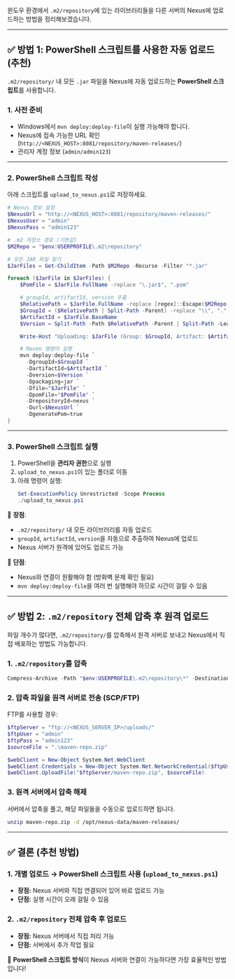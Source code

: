 윈도우 환경에서 `.m2/repository`에 있는 라이브러리들을 다른 서버의 Nexus에 업로드하는 방법을 정리해보겠습니다.

---

## ✅ 방법 1: PowerShell 스크립트를 사용한 자동 업로드 (추천)
`.m2/repository/` 내 모든 `.jar` 파일을 Nexus에 자동 업로드하는 **PowerShell 스크립트**를 사용합니다.

### **1. 사전 준비**
- Windows에서 `mvn deploy:deploy-file`이 실행 가능해야 합니다.
- Nexus에 접속 가능한 URL 확인 (`http://<NEXUS_HOST>:8081/repository/maven-releases/`)
- 관리자 계정 정보 (`admin/admin123`)

---

### **2. PowerShell 스크립트 작성**
아래 스크립트를 `upload_to_nexus.ps1`로 저장하세요.

```powershell
# Nexus 정보 설정
$NexusUrl = "http://<NEXUS_HOST>:8081/repository/maven-releases/"
$NexusUser = "admin"
$NexusPass = "admin123"

# .m2 저장소 경로 (기본값)
$M2Repo = "$env:USERPROFILE\.m2\repository"

# 모든 JAR 파일 찾기
$JarFiles = Get-ChildItem -Path $M2Repo -Recurse -Filter "*.jar"

foreach ($JarFile in $JarFiles) {
    $PomFile = $JarFile.FullName -replace "\.jar$", ".pom"

    # groupId, artifactId, version 추출
    $RelativePath = $JarFile.FullName -replace [regex]::Escape($M2Repo + "\"), ""
    $GroupId = ($RelativePath | Split-Path -Parent) -replace "\\", "."
    $ArtifactId = $JarFile.BaseName
    $Version = Split-Path -Path $RelativePath -Parent | Split-Path -Leaf

    Write-Host "Uploading: $JarFile (Group: $GroupId, Artifact: $ArtifactId, Version: $Version)"

    # Maven 명령어 실행
    mvn deploy:deploy-file `
      -DgroupId=$GroupId `
      -DartifactId=$ArtifactId `
      -Dversion=$Version `
      -Dpackaging=jar `
      -Dfile="$JarFile" `
      -DpomFile="$PomFile" `
      -DrepositoryId=nexus `
      -Durl=$NexusUrl `
      -DgeneratePom=true
}
```

---

### **3. PowerShell 스크립트 실행**
1. PowerShell을 **관리자 권한**으로 실행
2. `upload_to_nexus.ps1`이 있는 폴더로 이동
3. 아래 명령어 실행:
   ```powershell
   Set-ExecutionPolicy Unrestricted -Scope Process
   ./upload_to_nexus.ps1
   ```

🔹 **장점**:
- `.m2/repository/` 내 모든 라이브러리를 자동 업로드
- `groupId`, `artifactId`, `version`을 자동으로 추출하여 Nexus에 업로드
- Nexus 서버가 원격에 있어도 업로드 가능

🔹 **단점**:
- Nexus와 연결이 원활해야 함 (방화벽 문제 확인 필요)
- `mvn deploy:deploy-file`을 여러 번 실행해야 하므로 시간이 걸릴 수 있음

---

## ✅ 방법 2: `.m2/repository` 전체 압축 후 원격 업로드
파일 개수가 많다면, `.m2/repository/`를 압축해서 원격 서버로 보내고 Nexus에서 직접 배포하는 방법도 가능합니다.

### **1. `.m2/repository`를 압축**
```powershell
Compress-Archive -Path "$env:USERPROFILE\.m2\repository\*" -DestinationPath ".\maven-repo.zip"
```

### **2. 압축 파일을 원격 서버로 전송 (SCP/FTP)**
FTP를 사용할 경우:
```powershell
$ftpServer = "ftp://<NEXUS_SERVER_IP>/uploads/"
$ftpUser = "admin"
$ftpPass = "admin123"
$sourceFile = ".\maven-repo.zip"

$webClient = New-Object System.Net.WebClient
$webClient.Credentials = New-Object System.Net.NetworkCredential($ftpUser, $ftpPass)
$webClient.UploadFile("$ftpServer/maven-repo.zip", $sourceFile)
```

### **3. 원격 서버에서 압축 해제**
서버에서 압축을 풀고, 해당 파일들을 수동으로 업로드하면 됩니다.
```sh
unzip maven-repo.zip -d /opt/nexus-data/maven-releases/
```

---

## ✅ 결론 (추천 방법)
### **1. 개별 업로드 → PowerShell 스크립트 사용 (`upload_to_nexus.ps1`)**
- **장점:** Nexus 서버와 직접 연결되어 있어 바로 업로드 가능
- **단점:** 실행 시간이 오래 걸릴 수 있음

### **2. `.m2/repository` 전체 압축 후 업로드**
- **장점:** Nexus 서버에서 직접 처리 가능
- **단점:** 서버에서 추가 작업 필요

🚀 **PowerShell 스크립트 방식**이 Nexus 서버와 연결이 가능하다면 가장 효율적인 방법입니다!